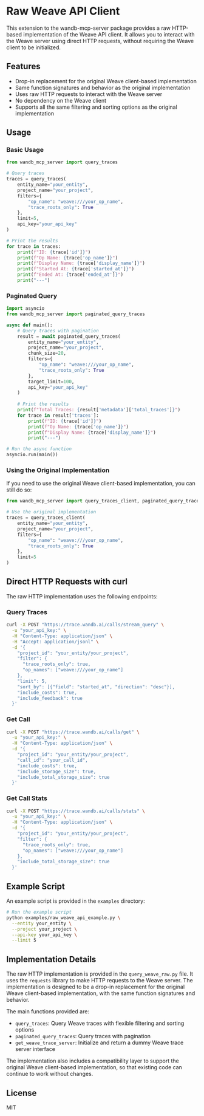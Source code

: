 # Raw Weave API Client

This extension to the wandb-mcp-server package provides a raw HTTP-based implementation of the Weave API client. It allows you to interact with the Weave server using direct HTTP requests, without requiring the Weave client to be initialized.

## Features

- Drop-in replacement for the original Weave client-based implementation
- Same function signatures and behavior as the original implementation
- Uses raw HTTP requests to interact with the Weave server
- No dependency on the Weave client
- Supports all the same filtering and sorting options as the original implementation

## Usage

### Basic Usage

```python
from wandb_mcp_server import query_traces

# Query traces
traces = query_traces(
    entity_name="your_entity",
    project_name="your_project",
    filters={
        "op_name": "weave:///your_op_name",
        "trace_roots_only": True
    },
    limit=5,
    api_key="your_api_key"
)

# Print the results
for trace in traces:
    print(f"ID: {trace['id']}")
    print(f"Op Name: {trace['op_name']}")
    print(f"Display Name: {trace['display_name']}")
    print(f"Started At: {trace['started_at']}")
    print(f"Ended At: {trace['ended_at']}")
    print("---")
```

### Paginated Query

```python
import asyncio
from wandb_mcp_server import paginated_query_traces

async def main():
    # Query traces with pagination
    result = await paginated_query_traces(
        entity_name="your_entity",
        project_name="your_project",
        chunk_size=20,
        filters={
            "op_name": "weave:///your_op_name",
            "trace_roots_only": True
        },
        target_limit=100,
        api_key="your_api_key"
    )
    
    # Print the results
    print(f"Total Traces: {result['metadata']['total_traces']}")
    for trace in result['traces']:
        print(f"ID: {trace['id']}")
        print(f"Op Name: {trace['op_name']}")
        print(f"Display Name: {trace['display_name']}")
        print("---")

# Run the async function
asyncio.run(main())
```

### Using the Original Implementation

If you need to use the original Weave client-based implementation, you can still do so:

```python
from wandb_mcp_server import query_traces_client, paginated_query_traces_client

# Use the original implementation
traces = query_traces_client(
    entity_name="your_entity",
    project_name="your_project",
    filters={
        "op_name": "weave:///your_op_name",
        "trace_roots_only": True
    },
    limit=5
)
```

## Direct HTTP Requests with curl

The raw HTTP implementation uses the following endpoints:

### Query Traces

```bash
curl -X POST "https://trace.wandb.ai/calls/stream_query" \
  -u "your_api_key:" \
  -H "Content-Type: application/json" \
  -H "Accept: application/jsonl" \
  -d '{
    "project_id": "your_entity/your_project",
    "filter": {
      "trace_roots_only": true,
      "op_names": ["weave:///your_op_name"]
    },
    "limit": 5,
    "sort_by": [{"field": "started_at", "direction": "desc"}],
    "include_costs": true,
    "include_feedback": true
  }'
```

### Get Call

```bash
curl -X POST "https://trace.wandb.ai/calls/get" \
  -u "your_api_key:" \
  -H "Content-Type: application/json" \
  -d '{
    "project_id": "your_entity/your_project",
    "call_id": "your_call_id",
    "include_costs": true,
    "include_storage_size": true,
    "include_total_storage_size": true
  }'
```

### Get Call Stats

```bash
curl -X POST "https://trace.wandb.ai/calls/stats" \
  -u "your_api_key:" \
  -H "Content-Type: application/json" \
  -d '{
    "project_id": "your_entity/your_project",
    "filter": {
      "trace_roots_only": true,
      "op_names": ["weave:///your_op_name"]
    },
    "include_total_storage_size": true
  }'
```

## Example Script

An example script is provided in the `examples` directory:

```bash
# Run the example script
python examples/raw_weave_api_example.py \
  --entity your_entity \
  --project your_project \
  --api-key your_api_key \
  --limit 5
```

## Implementation Details

The raw HTTP implementation is provided in the `query_weave_raw.py` file. It uses the `requests` library to make HTTP requests to the Weave server. The implementation is designed to be a drop-in replacement for the original Weave client-based implementation, with the same function signatures and behavior.

The main functions provided are:

- `query_traces`: Query Weave traces with flexible filtering and sorting options
- `paginated_query_traces`: Query traces with pagination
- `get_weave_trace_server`: Initialize and return a dummy Weave trace server interface

The implementation also includes a compatibility layer to support the original Weave client-based implementation, so that existing code can continue to work without changes.

## License

MIT